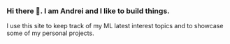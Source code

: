 ### Hi there 👋. I am Andrei and I like to build things. 

I use this site to keep track of my ML latest interest topics and to showcase some of my personal projects.
